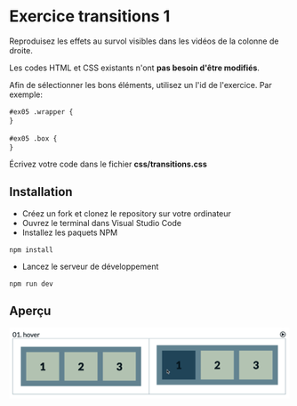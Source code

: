# Exercice transitions 1

Reproduisez les effets au survol visibles dans les vidéos de la colonne de droite.

Les codes HTML et CSS existants n'ont **pas besoin d'être modifiés**.

Afin de sélectionner les bons éléments, utilisez un l'id de l'exercice. Par exemple:

```
#ex05 .wrapper {
}

#ex05 .box {
}
```

Écrivez votre code dans le fichier **css/transitions.css**

## Installation

- Créez un fork et clonez le repository sur votre ordinateur
- Ouvrez le terminal dans Visual Studio Code
- Installez les paquets NPM

```
npm install
```

- Lancez le serveur de développement

```
npm run dev
```

## Aperçu

![](screenshot.png)
